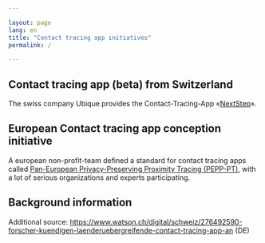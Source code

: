 ```yaml
---

layout: page
lang: en
title: "Contact tracing app initiatives"
permalink: /

---
```


## Contact tracing app (beta) from Switzerland

The swiss company Ubique provides the Contact-Tracing-App «[NextStep](https://next-step.io/en/)».

## European Contact tracing app conception initiative

A european non-profit-team defined a standard for contact tracing apps called [Pan-European Privacy-Preserving Proximity Tracing (PEPP-PT)](https://www.pepp-pt.org/), with a lot of serious organizations and experts participating.

## Background information

Additional source: https://www.watson.ch/digital/schweiz/276492590-forscher-kuendigen-laenderuebergreifende-contact-tracing-app-an (DE)
